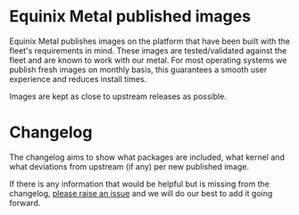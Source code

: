 # Equinix Metal published images

Equinix Metal publishes images on the platform that have been built with the fleet's requirements in mind. These images are tested/validated against the fleet and are known to work with our metal. For most operating systems we publish fresh images on monthly basis, this guarantees a smooth user experience and reduces install times.

Images are kept as close to upstream releases as possible.

# Changelog

The changelog aims to show what packages are included, what kernel and what deviations from upstream (if any) per new published image.

If there is any information that would be helpful but is missing from the changelog, [please raise an issue](https://github.com/packethost/metal-images-changelog/issues/new) and we will do our best to add it going forward.

